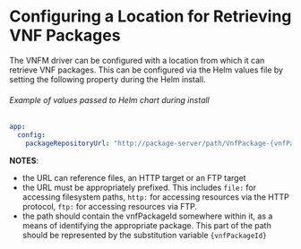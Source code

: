 # Configuring a Location for Retrieving VNF Packages

The VNFM driver can be configured with a location from which it can retrieve VNF packages. This can be configured via the Helm values file by setting the following property during the Helm install.

###### Example of values passed to Helm chart during install
```yaml
app:
  config:
    packageRepositoryUrl: "http://package-server/path/VnfPackage-{vnfPackageId}.zip"
```

**NOTES**:
- the URL can reference files, an HTTP target or an FTP target
- the URL must be appropriately prefixed. This includes `file:` for accessing filesystem paths, `http:` for accessing resources via the HTTP protocol, `ftp:` for accessing resources via FTP.
- the path should contain the vnfPackageId somewhere within it, as a means of identifying the appropriate package. This part of the path should be represented by the substitution variable `{vnfPackageId}`